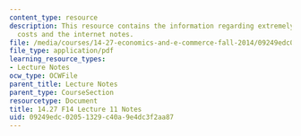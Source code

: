 ```yaml
---
content_type: resource
description: This resource contains the information regarding extremely high search
  costs and the internet notes.
file: /media/courses/14-27-economics-and-e-commerce-fall-2014/09249edc02051329c40a9e4dc3f2aa87_MIT14_27F14_Lec11.pdf
file_type: application/pdf
learning_resource_types:
- Lecture Notes
ocw_type: OCWFile
parent_title: Lecture Notes
parent_type: CourseSection
resourcetype: Document
title: 14.27 F14 Lecture 11 Notes
uid: 09249edc-0205-1329-c40a-9e4dc3f2aa87
---
```

